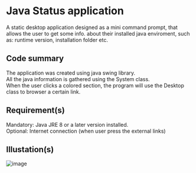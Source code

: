 # Java Status application

A static desktop application designed as a mini command prompt, that allows the user to get some info. about their installed java enviroment, such as: runtime version, installation folder etc.

## Code summary
The application was created using java swing library. <br/>
All the java information is gathered using the System class. <br/>
When the user clicks a colored section, the program will use the Desktop class to browser a certain link. <br/>

## Requirement(s)
Mandatory: Java JRE 8 or a later version installed. <br/>
Optional: Internet connection (when user press the external links) <br/>

## Illustation(s)

![image]()